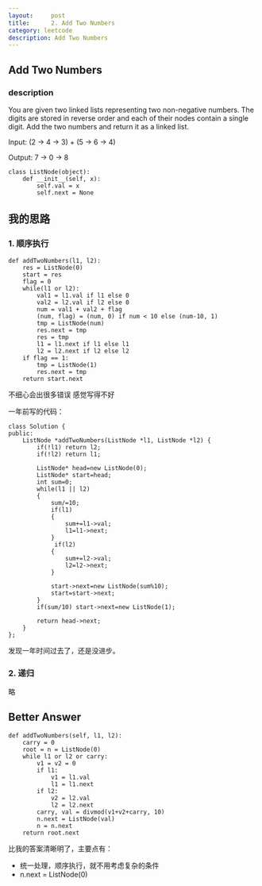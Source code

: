 ```yaml
---
layout:     post
title:      2. Add Two Numbers
category: leetcode
description: Add Two Numbers
---
```


## Add Two Numbers
### description

You are given two linked lists representing two non-negative numbers. The digits are stored in reverse order and each of their nodes contain a single digit. Add the two numbers and return it as a linked list.

Input: (2 -> 4 -> 3) + (5 -> 6 -> 4)

Output: 7 -> 0 -> 8

```
class ListNode(object):
    def __init__(self, x):
        self.val = x
        self.next = None
```

## 我的思路
### 1. 顺序执行 

```
def addTwoNumbers(l1, l2):
    res = ListNode(0)
    start = res
    flag = 0
    while(l1 or l2):
        val1 = l1.val if l1 else 0
        val2 = l2.val if l2 else 0
        num = val1 + val2 + flag
        (num, flag) = (num, 0) if num < 10 else (num-10, 1)
        tmp = ListNode(num)
        res.next = tmp
        res = tmp
        l1 = l1.next if l1 else l1
        l2 = l2.next if l2 else l2
    if flag == 1:
        tmp = ListNode(1)
        res.next = tmp
    return start.next
```

不细心会出很多错误 感觉写得不好

一年前写的代码：

```
class Solution {
public:
    ListNode *addTwoNumbers(ListNode *l1, ListNode *l2) {
        if(!l1) return l2;
        if(!l2) return l1;
        
        ListNode* head=new ListNode(0);
        ListNode* start=head;
        int sum=0;
        while(l1 || l2)
        {
            sum/=10;
            if(l1)
            {
                sum+=l1->val;
                l1=l1->next;
            }
             if(l2)
            {
                sum+=l2->val;
                l2=l2->next;
            }
            
            start->next=new ListNode(sum%10);
            start=start->next;
        }
        if(sum/10) start->next=new ListNode(1);
     
        return head->next;
    }
};
```

发现一年时间过去了，还是没进步。
### 2. 递归
略

## Better Answer

```
def addTwoNumbers(self, l1, l2):
    carry = 0
    root = n = ListNode(0)
    while l1 or l2 or carry:
        v1 = v2 = 0
        if l1:
            v1 = l1.val
            l1 = l1.next
        if l2:
            v2 = l2.val
            l2 = l2.next
        carry, val = divmod(v1+v2+carry, 10)
        n.next = ListNode(val)
        n = n.next
    return root.next
```

比我的答案清晰明了，主要点有：

* 统一处理，顺序执行，就不用考虑复杂的条件
* n.next = ListNode(0)


